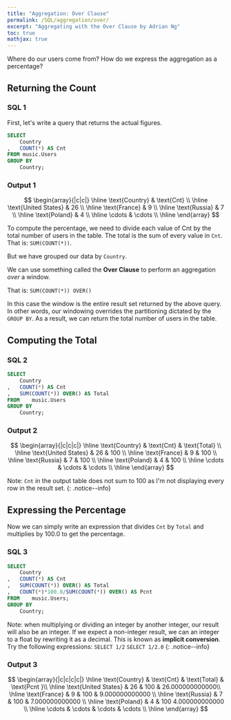 ```yaml
---
title: "Aggregation: Over Clause"
permalink: /SQL/aggregation/over/
excerpt: "Aggregating with the Over Clause by Adrian Ng"
toc: true
mathjax: true
---
```


Where do our users come from? 
How do we express the aggregation as a percentage?

## Returning the Count

### SQL 1

First, let's write a query that returns the actual figures.

```sql
SELECT
	Country
,	COUNT(*) AS Cnt
FROM music.Users
GROUP BY
	Country;
```

### Output 1

$$
\begin{array}{|c|c|}
\hline
\text{Country} & \text{Cnt} \\ 
\hline
\text{United States} & 26 \\
\hline
\text{France} & 9 \\
\hline
\text{Russia} & 7 \\
\hline
\text{Poland} & 4 \\
\hline
\cdots & \cdots \\
\hline
\end{array}
$$

To compute the percentage, we need to divide each value of Cnt by the total number of users in the table.
The total is the sum of every value in `Cnt`.
That is: `SUM(COUNT(*))`.

But we have grouped our data by `Country`.

We can use something called the __Over Clause__ to perform an aggregation _over_ a window.

That is: `SUM(COUNT(*)) OVER()`

In this case the window is the entire result set returned by the above query. 
In other words, our windowing overrides the partitioning dictated by the `GROUP BY`.
As a result, we can return the total number of users in the table.

## Computing the Total

### SQL 2

```sql
SELECT
	Country
,	COUNT(*) AS Cnt
,	SUM(COUNT(*)) OVER() AS Total
FROM	music.Users
GROUP BY
	Country;
```

### Output 2

$$
\begin{array}{|c|c|c|}
\hline
\text{Country} & \text{Cnt} & \text{Total} \\ 
\hline
\text{United States} & 26 & 100 \\
\hline
\text{France} & 9 & 100 \\
\hline
\text{Russia} & 7 & 100 \\
\hline
\text{Poland} & 4 & 100 \\
\hline
\cdots & \cdots & \cdots \\
\hline
\end{array}
$$

Note: `Cnt` in the output table does not sum to 100 as I'm not displaying every row in the result set.
{: .notice--info}


## Expressing the Percentage

Now we can simply write an expression that divides `Cnt` by `Total` and multiplies by 100.0 to get the percentage.

### SQL 3

```sql
SELECT
	Country
,	COUNT(*) AS Cnt
,	SUM(COUNT(*)) OVER() AS Total
,	COUNT(*)*100.0/SUM(COUNT(*)) OVER() AS Pcnt
FROM	music.Users;
GROUP BY
	Country;
```

Note: when multiplying or dividing an integer by another integer, our result will also be an integer.
If we expect a non-integer result, we can an integer to a float by rewriting it as a decimal.
This is known as __implicit conversion__.
Try the following expressions:
`SELECT 1/2`
`SELECT 1/2.0`
{: .notice--info}



### Output 3

$$
\begin{array}{|c|c|c|c|}
\hline
\text{Country} & \text{Cnt} & \text{Total} & \text{Pcnt }\\ 
\hline
\text{United States} & 26 & 100 & 26.000000000000\\
\hline
\text{France} & 9 & 100 & 9.000000000000 \\
\hline
\text{Russia} & 7 & 100 & 7.000000000000 \\
\hline
\text{Poland} & 4 & 100 4.000000000000 \\
\hline
\cdots & \cdots & \cdots & \cdots \\
\hline
\end{array}
$$
